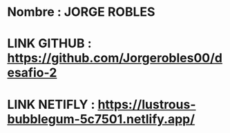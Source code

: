 # Nombre : JORGE ROBLES

# LINK GITHUB : https://github.com/Jorgerobles00/desafio-2

# LINK NETIFLY : https://lustrous-bubblegum-5c7501.netlify.app/